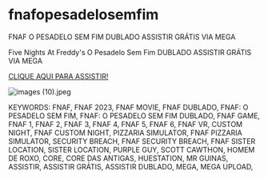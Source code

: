 # fnafopesadelosemfim
FNAF O PESADELO SEM FIM DUBLADO ASSISTIR GRÁTIS VIA MEGA

Five Nights At Freddy's O Pesadelo Sem Fim DUBLADO ASSISTIR GRÁTIS VIA MEGA

[CLIQUE AQUI PARA ASSISTIR!](https://fnafopesadelosemfim.blogspot.com/2023/11/blog-post.html?m=1)

![images (10).jpeg](https://github.com/brazilian0674/fnafopesadelosemfim/assets/152451337/fa2d7a1a-f147-4853-9b18-ee9e2de08ab4)

KEYWORDS:
FNAF,
FNAF 2023,
FNAF MOVIE,
FNAF DUBLADO,
FNAF: O PESADELO SEM FIM,
FNAF: O PESADELO SEM FIM DUBLADO,
FNAF GAME,
FNAF 1,
FNAF 2,
FNAF 3,
FNAF 4,
FNAF 5,
FNAF 6,
FNAF VR,
CUSTOM NIGHT,
FNAF CUSTOM NIGHT,
PIZZARIA SIMULATOR,
FNAF PIZZARIA SIMULATOR,
SECURITY BREACH,
FNAF SECURITY BREACH,
FNAF SISTER LOCATION,
SISTER LOCATION,
PURPLE GUY,
SCOTT CAWTHON,
HOMEM DE ROXO,
CORE,
CORE DAS ANTIGAS,
HUESTATION,
MR GUINAS,
ASSISTIR,
ASSISTIR GRÁTIS,
ASSISTIR DUBLADO,
MEGA,
MEGA UPLOAD,
